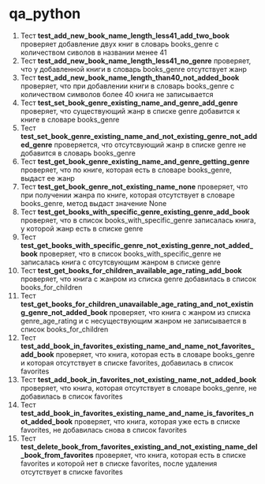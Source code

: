 # qa_python
1. Тест __test_add_new_book_name_length_less41_add_two_book__ проверяет добавление двух книг в словарь books_genre с количеством сиволов в названии менее 41
2. Тест __test_add_new_book_name_length_less41_no_genre__ проверяет, что у добавленной книги в словарь books_genre отсутствует жанр
3. Тест __test_add_new_book_name_length_than40_not_added_book__ проверяет, что при добавлении книги в словарь books_genre с количеством символов более 40 книга не записывается
4. Тест __test_set_book_genre_existing_name_and_genre_add_genre__ проверяет, что существующий жанр в списке genre добавится к книге в словаре books_genre
5. Тест __test_set_book_genre_existing_name_and_not_existing_genre_not_added_genre__ проверяется, что отсутсвующий жанр в списке genre не добавится в словарь books_genre
5. Тест __test_get_book_genre_existing_name_and_genre_getting_genre__ проверяет, что по книге, которая есть в словаре books_genre, выдаст ее жанр
6. Тест __test_get_book_genre_not_existing_name_none__ проверяет, что при получении жанра по книге, которая отсутствует в словаре books_genre, метод выдаст значение None
7. Тест __test_get_books_with_specific_genre_existing_genre_add_book__ проверяет, что в список books_with_specific_genre записалась книга, у которой жанр есть в списке genre
8. Тест __test_get_books_with_specific_genre_not_existing_genre_not_added_book__ проверяет, что в список books_with_specific_genre не записалась книга с отсутсвующим жанром в списке genre
9. Тест __test_get_books_for_children_available_age_rating_add_book__ проверяет, что книга с жанром из списка genre добавилась в список books_for_children
10. Тест __test_get_books_for_children_unavailable_age_rating_and_not_existing_genre_not_added_book__ проверяет, что книга с жанром из списка genre_age_rating и с несуществующим жанром не записывается в список books_for_children
11. Тест __test_add_book_in_favorites_existing_name_and_name_not_favorites_add_book__ проверяет, что книга, которая есть в словаре books_genre и которая отсутствует в списке favorites, добавилась в список favorites
12. Тест __test_add_book_in_favorites_not_existing_name_not_added_book__ проверяет, что книга, которая отсутствует в словаре books_genre, не добавилась в список favorites
13. Тест __test_add_book_in_favorites_existing_name_and_name_is_favorites_not_added_book__ проверяет, что книга, которая уже есть в списке favorites, не добавилась снова в список favorites
14. Тест __test_delete_book_from_favorites_existing_and_not_existing_name_del_book_from_favorites__ проверяет, что книга, которая есть в списке favorites и которой нет в списке favorites, после удаления отсутствует в списке favorites 